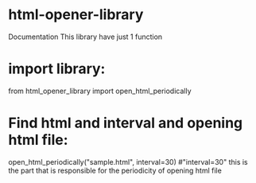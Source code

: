 # html-opener-library
Documentation
This library have just 1 function




# import library:

from html_opener_library import open_html_periodically



# Find html and interval and opening html file:

open_html_periodically("sample.html", interval=30)
#"interval=30" this is the part that is responsible for the periodicity of opening html file
